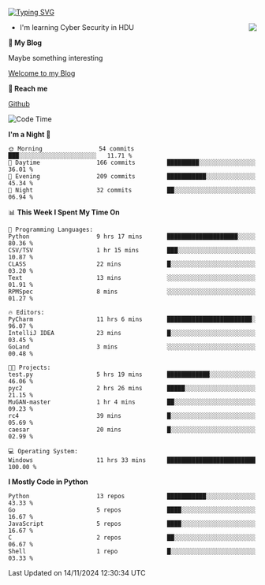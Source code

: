 [![Typing SVG](https://readme-typing-svg.herokuapp.com?font=Fira+Code&pause=1000&random=false&width=450&height=60&lines=Hello+%F0%9F%91%8B%F0%9F%8F%BB;I'm+JBNRZ)](https://git.io/typing-svg)

<a href="#">
  <img align="right" src="https://github-readme-stats.vercel.app/api?username=JBNRZ&show_icons=true&bg_color=15,f2f7fd,E0EAFC" />
</a>

- I'm learning Cyber Security in HDU

 **🌱 My Blog**

Maybe something interesting

[Welcome to my Blog](https://jbnrz.com.cn/)

 **💬 Reach me** 

[Github](https://github.com/JBNRZ)


<!--START_SECTION:waka-->
![Code Time](http://img.shields.io/badge/Code%20Time-743%20hrs%2048%20mins-blue)

**I'm a Night 🦉** 

```text
🌞 Morning                54 commits          ███░░░░░░░░░░░░░░░░░░░░░░   11.71 % 
🌆 Daytime                166 commits         █████████░░░░░░░░░░░░░░░░   36.01 % 
🌃 Evening                209 commits         ███████████░░░░░░░░░░░░░░   45.34 % 
🌙 Night                  32 commits          ██░░░░░░░░░░░░░░░░░░░░░░░   06.94 % 
```


📊 **This Week I Spent My Time On** 

```text
💬 Programming Languages: 
Python                   9 hrs 17 mins       ████████████████████░░░░░   80.36 % 
CSV/TSV                  1 hr 15 mins        ███░░░░░░░░░░░░░░░░░░░░░░   10.87 % 
CLASS                    22 mins             █░░░░░░░░░░░░░░░░░░░░░░░░   03.20 % 
Text                     13 mins             ░░░░░░░░░░░░░░░░░░░░░░░░░   01.91 % 
RPMSpec                  8 mins              ░░░░░░░░░░░░░░░░░░░░░░░░░   01.27 % 

🔥 Editors: 
PyCharm                  11 hrs 6 mins       ████████████████████████░   96.07 % 
IntelliJ IDEA            23 mins             █░░░░░░░░░░░░░░░░░░░░░░░░   03.45 % 
GoLand                   3 mins              ░░░░░░░░░░░░░░░░░░░░░░░░░   00.48 % 

🐱‍💻 Projects: 
test.py                  5 hrs 19 mins       ████████████░░░░░░░░░░░░░   46.06 % 
pyc2                     2 hrs 26 mins       █████░░░░░░░░░░░░░░░░░░░░   21.15 % 
MuGAN-master             1 hr 4 mins         ██░░░░░░░░░░░░░░░░░░░░░░░   09.23 % 
rc4                      39 mins             █░░░░░░░░░░░░░░░░░░░░░░░░   05.69 % 
caesar                   20 mins             █░░░░░░░░░░░░░░░░░░░░░░░░   02.99 % 

💻 Operating System: 
Windows                  11 hrs 33 mins      █████████████████████████   100.00 % 
```

**I Mostly Code in Python** 

```text
Python                   13 repos            ███████████░░░░░░░░░░░░░░   43.33 % 
Go                       5 repos             ████░░░░░░░░░░░░░░░░░░░░░   16.67 % 
JavaScript               5 repos             ████░░░░░░░░░░░░░░░░░░░░░   16.67 % 
C                        2 repos             ██░░░░░░░░░░░░░░░░░░░░░░░   06.67 % 
Shell                    1 repo              █░░░░░░░░░░░░░░░░░░░░░░░░   03.33 % 
```




 Last Updated on 14/11/2024 12:30:34 UTC
<!--END_SECTION:waka-->
